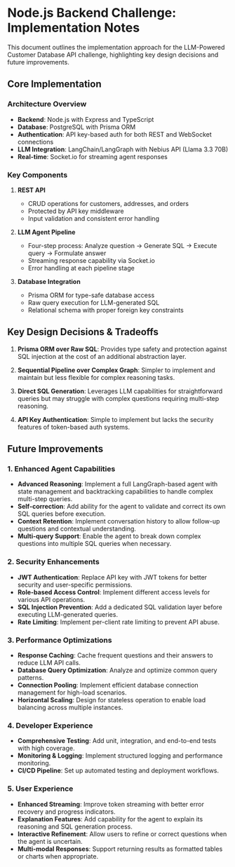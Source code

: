 # Node.js Backend Challenge: Implementation Notes

This document outlines the implementation approach for the LLM-Powered Customer Database API challenge, highlighting key design decisions and future improvements.

## Core Implementation

### Architecture Overview

- **Backend**: Node.js with Express and TypeScript
- **Database**: PostgreSQL with Prisma ORM
- **Authentication**: API key-based auth for both REST and WebSocket connections
- **LLM Integration**: LangChain/LangGraph with Nebius API (Llama 3.3 70B)
- **Real-time**: Socket.io for streaming agent responses

### Key Components

1. **REST API**
   - CRUD operations for customers, addresses, and orders
   - Protected by API key middleware
   - Input validation and consistent error handling

2. **LLM Agent Pipeline**
   - Four-step process: Analyze question → Generate SQL → Execute query → Formulate answer
   - Streaming response capability via Socket.io
   - Error handling at each pipeline stage

3. **Database Integration**
   - Prisma ORM for type-safe database access
   - Raw query execution for LLM-generated SQL
   - Relational schema with proper foreign key constraints

## Key Design Decisions & Tradeoffs

1. **Prisma ORM over Raw SQL**: Provides type safety and protection against SQL injection at the cost of an additional abstraction layer.

2. **Sequential Pipeline over Complex Graph**: Simpler to implement and maintain but less flexible for complex reasoning tasks.

3. **Direct SQL Generation**: Leverages LLM capabilities for straightforward queries but may struggle with complex questions requiring multi-step reasoning.

4. **API Key Authentication**: Simple to implement but lacks the security features of token-based auth systems.

## Future Improvements

### 1. Enhanced Agent Capabilities

- **Advanced Reasoning**: Implement a full LangGraph-based agent with state management and backtracking capabilities to handle complex multi-step queries.
- **Self-correction**: Add ability for the agent to validate and correct its own SQL queries before execution.
- **Context Retention**: Implement conversation history to allow follow-up questions and contextual understanding.
- **Multi-query Support**: Enable the agent to break down complex questions into multiple SQL queries when necessary.

### 2. Security Enhancements

- **JWT Authentication**: Replace API key with JWT tokens for better security and user-specific permissions.
- **Role-based Access Control**: Implement different access levels for various API operations.
- **SQL Injection Prevention**: Add a dedicated SQL validation layer before executing LLM-generated queries.
- **Rate Limiting**: Implement per-client rate limiting to prevent API abuse.

### 3. Performance Optimizations

- **Response Caching**: Cache frequent questions and their answers to reduce LLM API calls.
- **Database Query Optimization**: Analyze and optimize common query patterns.
- **Connection Pooling**: Implement efficient database connection management for high-load scenarios.
- **Horizontal Scaling**: Design for stateless operation to enable load balancing across multiple instances.

### 4. Developer Experience

- **Comprehensive Testing**: Add unit, integration, and end-to-end tests with high coverage.
- **Monitoring & Logging**: Implement structured logging and performance monitoring.
- **CI/CD Pipeline**: Set up automated testing and deployment workflows.

### 5. User Experience

- **Enhanced Streaming**: Improve token streaming with better error recovery and progress indicators.
- **Explanation Features**: Add capability for the agent to explain its reasoning and SQL generation process.
- **Interactive Refinement**: Allow users to refine or correct questions when the agent is uncertain.
- **Multi-modal Responses**: Support returning results as formatted tables or charts when appropriate.
